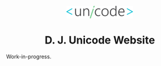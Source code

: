 <p align="center">
  <a href="https://www.djunicode.in/">
    <img alt="D. J. Unicode" src="src\images\unicode-logo.svg" width="180" />
  </a>
</p>
<h1 align="center">
  D. J. Unicode Website
</h1>

Work-in-progress.
